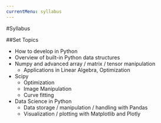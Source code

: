 ```yaml
---
currentMenu: syllabus
---
```


#Syllabus

##Set Topics

* How to develop in Python
* Overview of built-in Python data structures
* Numpy and advanced array / matrix / tensor manipulation
	* Applications in Linear Algebra, Optimization
* Scipy
	* Optimization
	* Image Manipulation
	* Curve fitting
* Data Science in Python
	* Data storage / manipulation / handling with Pandas
	* Visualization / plotting with Matplotlib and Plotly
